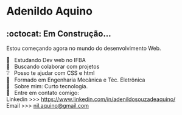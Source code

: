 


# Adenildo Aquino

##  :octocat: Em Construção...

Estou começando agora no mundo do desenvolvimento Web.


 :rocket:  &nbsp; Estudando Dev web no IFBA
 <br/> :star2: &nbsp; Buscando colaborar com projetos
 <br/> :grey_question: &nbsp;  Posso te ajudar com CSS e html
 <br/> :scroll: &nbsp; Formado  em Engenharia Mecânica e Téc. Eletrônica
 <br/> 💬  &nbsp; Sobre mim: Curto tecnologia.
 <br/> :email: &nbsp; Entre em contato comigo:<br>
 Linkedin >>> https://www.linkedin.com/in/adenildosouzadeaquino/<br>
 Email >>> nil.aquino@gmail.com
